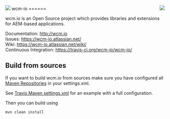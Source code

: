 <img src="https://api.travis-ci.org/wcm-io/wcm-io.svg?branch=master" style="float:right"/>
<img src="http://wcm.io/images/favicon-16@2x.png"/> wcm-io
======

wcm.io is an Open Source project which provides libraries and extensions for AEM-based applications.

Documentation: http://wcm.io<br/>
Issues: https://wcm-io.atlassian.net/<br/>
Wiki: https://wcm-io.atlassian.net/wiki/<br/>
Continuous Integration: https://travis-ci.org/wcm-io/wcm-io/

## Build from sources

If you want to build wcm.io from sources make sure you have configured all [Maven Repositories](http://wcm.io/maven.html) in your settings.xml.

See [Travis Maven settings.xml](https://github.com/wcm-io/wcm-io/blob/master/.travis.maven-settings.xml) for an example with a full configuration.

Then you can build using

```
mvn clean install
```

